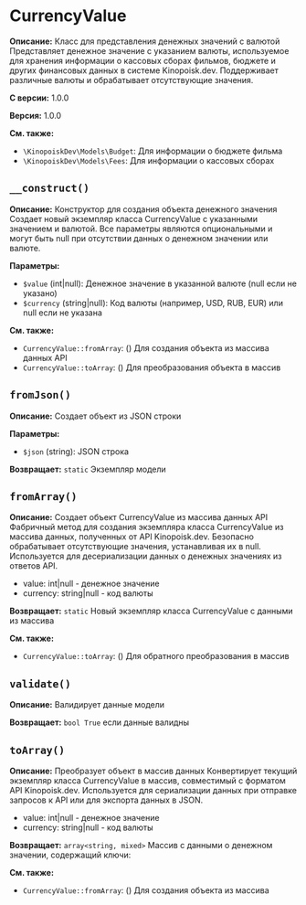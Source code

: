 # CurrencyValue

**Описание:** Класс для представления денежных значений с валютой
Представляет денежное значение с указанием валюты, используемое для
хранения информации о кассовых сборах фильмов, бюджете и других
финансовых данных в системе Kinopoisk.dev. Поддерживает различные
валюты и обрабатывает отсутствующие значения.

**С версии:** 1.0.0

**Версия:** 1.0.0

**См. также:**

* `\KinopoiskDev\Models\Budget`: Для информации о бюджете фильма
* `\KinopoiskDev\Models\Fees`: Для информации о кассовых сборах

## `__construct()`

**Описание:** Конструктор для создания объекта денежного значения
Создает новый экземпляр класса CurrencyValue с указанными значением
и валютой. Все параметры являются опциональными и могут быть null
при отсутствии данных о денежном значении или валюте.

**Параметры:**

* `$value` (int|null): Денежное значение в указанной валюте (null если не указано)
* `$currency` (string|null): Код валюты (например, USD, RUB, EUR) или null если не указана

**См. также:**

* `CurrencyValue::fromArray`: () Для создания объекта из массива данных API
* `CurrencyValue::toArray`: () Для преобразования объекта в массив

## `fromJson()`

**Описание:** Создает объект из JSON строки

**Параметры:**

* `$json` (string): JSON строка

**Возвращает:** `static` Экземпляр модели

## `fromArray()`

**Описание:** Создает объект CurrencyValue из массива данных API
Фабричный метод для создания экземпляра класса CurrencyValue из массива
данных, полученных от API Kinopoisk.dev. Безопасно обрабатывает отсутствующие
значения, устанавливая их в null. Используется для десериализации данных
о денежных значениях из ответов API.
- value: int|null - денежное значение
- currency: string|null - код валюты

**Возвращает:** `static` Новый экземпляр класса CurrencyValue с данными из массива

**См. также:**

* `CurrencyValue::toArray`: () Для обратного преобразования в массив

## `validate()`

**Описание:** Валидирует данные модели

**Возвращает:** `bool True` если данные валидны

## `toArray()`

**Описание:** Преобразует объект в массив данных
Конвертирует текущий экземпляр класса CurrencyValue в массив,
совместимый с форматом API Kinopoisk.dev. Используется для сериализации
данных при отправке запросов к API или для экспорта данных в JSON.
- value: int|null - денежное значение
- currency: string|null - код валюты

**Возвращает:** `array<string, mixed>` Массив с данными о денежном значении, содержащий ключи:

**См. также:**

* `CurrencyValue::fromArray`: () Для создания объекта из массива

